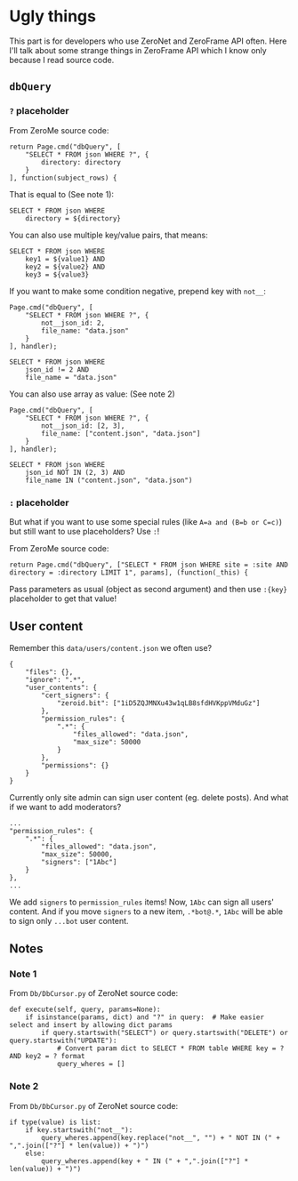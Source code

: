 # Ugly things

This part is for developers who use ZeroNet and ZeroFrame API often. Here I'll talk about some strange things in ZeroFrame API which I know only because I read source code.


## `dbQuery`

### `?` placeholder

From ZeroMe source code:

    return Page.cmd("dbQuery", [
        "SELECT * FROM json WHERE ?", {
            directory: directory
        }
    ], function(subject_rows) {

That is equal to (See note 1):

    SELECT * FROM json WHERE
        directory = ${directory}

You can also use multiple key/value pairs, that means:

    SELECT * FROM json WHERE
        key1 = ${value1} AND
        key2 = ${value2} AND
        key3 = ${value3}


If you want to make some condition negative, prepend key with `not__`:

    Page.cmd("dbQuery", [
        "SELECT * FROM json WHERE ?", {
            not__json_id: 2,
            file_name: "data.json"
        }
    ], handler);

    SELECT * FROM json WHERE
        json_id != 2 AND
        file_name = "data.json"


You can also use array as value: (See note 2)

    Page.cmd("dbQuery", [
        "SELECT * FROM json WHERE ?", {
            not__json_id: [2, 3],
            file_name: ["content.json", "data.json"]
        }
    ], handler);

    SELECT * FROM json WHERE
        json_id NOT IN (2, 3) AND
        file_name IN ("content.json", "data.json")


### `:` placeholder

But what if you want to use some special rules (like `A=a and (B=b or C=c)`) but still want to use placeholders? Use `:`!

From ZeroMe source code:

    return Page.cmd("dbQuery", ["SELECT * FROM json WHERE site = :site AND directory = :directory LIMIT 1", params], (function(_this) {

Pass parameters as usual (object as second argument) and then use `:{key}` placeholder to get that value!


## User content

Remember this `data/users/content.json` we often use?

    {
        "files": {},
        "ignore": ".*",
        "user_contents": {
            "cert_signers": {
                "zeroid.bit": ["1iD5ZQJMNXu43w1qLB8sfdHVKppVMduGz"]
            },
            "permission_rules": {
                ".*": {
                    "files_allowed": "data.json",
                    "max_size": 50000
                }
            },
            "permissions": {}
        }
    }

Currently only site admin can sign user content (eg. delete posts). And what if we want to add moderators?

    ...
    "permission_rules": {
        ".*": {
            "files_allowed": "data.json",
            "max_size": 50000,
            "signers": ["1Abc"]
        }
    },
    ...

We add `signers` to `permission_rules` items! Now, `1Abc` can sign all users' content. And if you move `signers` to a new item, `.*bot@.*`, `1Abc` will be able to sign only `...bot` user content.


## Notes

### Note 1

From `Db/DbCursor.py` of ZeroNet source code:

    def execute(self, query, params=None):
        if isinstance(params, dict) and "?" in query:  # Make easier select and insert by allowing dict params
            if query.startswith("SELECT") or query.startswith("DELETE") or query.startswith("UPDATE"):
                # Convert param dict to SELECT * FROM table WHERE key = ? AND key2 = ? format
                query_wheres = []

### Note 2

From `Db/DbCursor.py` of ZeroNet source code:

    if type(value) is list:
        if key.startswith("not__"):
            query_wheres.append(key.replace("not__", "") + " NOT IN (" + ",".join(["?"] * len(value)) + ")")
        else:
            query_wheres.append(key + " IN (" + ",".join(["?"] * len(value)) + ")")

